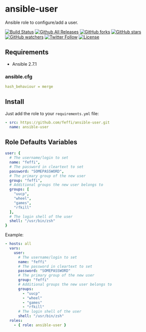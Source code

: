 # ansible-user

Ansible role to configure/add a user.

[![Build Status](https://img.shields.io/travis/feffi/ansible-user.svg)](https://travis-ci.org/feffi/ansible-user) [![Github All Releases](https://img.shields.io/github/downloads/feffi/ansible-user/total.svg)](https://github.com/feffi/ansible-user) [![GitHub forks](https://img.shields.io/github/forks/feffi/ansible-user.svg?style=social&label=Fork)](https://github.com/feffi/ansible-user) [![GitHub stars](https://img.shields.io/github/stars/feffi/ansible-user.svg?style=social&label=Star)](https://github.com/feffi/ansible-user) [![GitHub watchers](https://img.shields.io/github/watchers/feffi/ansible-user.svg?style=social&label=Watch)](https://github.com/feffi/ansible-user) [![Twitter Follow](https://img.shields.io/twitter/follow/feffi1.svg?style=social&label=Follow)](https://twitter.com/feffi1) [![License](http://img.shields.io/:license-mit-blue.svg)](https://github.com/feffi/ansible-user/blob/master/LICENSE)

## Requirements

- Ansible 2.7.1

### ansible.cfg

```yaml
hash_behaviour = merge
```

## Install

Just add the role to your ``requirements.yml`` file:

```yaml
- src: https://github.com/feffi/ansible-user.git
  name: ansible-user
```

## Role Defaults Variables

```yaml
user: {
  # The username/login to set
  name: "feffi",
  # The password in cleartext to set
  password: "SOMEPASSWORD",
  # The primary group of the new user
  group: "feffi",
  # Additional groups the new user belongs to
  groups: [
    "uucp",
    "wheel",
    "games",
    "rfkill"
  ],
  # The login shell of the user
  shell: "/usr/bin/zsh"
}

```

Example:

```yaml
- hosts: all
  vars:
    user:
      # The username/login to set
      name: "feffi"
      # The password in cleartext to set
      password: "SOMEPASSWORD"
      # The primary group of the new user
      group: "feffi"
      # Additional groups the new user belongs to
      groups:
        - "uucp"
        - "wheel"
        - "games"
        - "rfkill"
      # The login shell of the user
      shell: "/usr/bin/zsh"
  roles:
    - { role: ansible-user }
```
